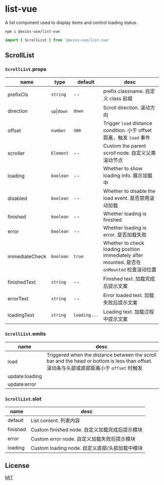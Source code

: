 # list-vue

A list component used to display items and control loading status.

```shell
npm i @axios-use/list-vue
```

```ts
import { ScrollList } from '@axios-use/list-vue'
```

## ScrollList

### `ScrollList`.props

| name           | type         | default      | desc                                                                                         |
| -------------- | ------------ | ------------ | -------------------------------------------------------------------------------------------- |
| prefixCls      | `string`     | --           | prefix classname. 自定义 class 前缀                                                          |
| direction      | `up`\|`down` | `down`       | Scroll direction. 滚动方向                                                                   |
| offset         | `number`     | `300`        | Trigger `load` distance condition. 小于 offset 距离，触发 `load` 事件                        |
| scroller       | `Element`    | --           | Custom the parent scroll node. 自定义父类滚动节点                                            |
| loading        | `boolean`    | --           | Whether to show loading info. 展示加载中                                                     |
| disabled       | `boolean`    | --           | Whether to disable the load event. 是否禁用滚动加载                                          |
| finished       | `boolean`    | --           | Whether loading is finished                                                                  |
| error          | `boolean`    | --           | Whether loading is error. 是否加载失败                                                       |
| immediateCheck | `boolean`    | `true`       | Whether to check loading position immediately after mounted. 是否在 `onMounted` 检查滚动位置 |
| finishedText   | `string`     | --           | Finished text. 加载完成后提示文案                                                            |
| errorText      | `string`     | --           | Error loaded text. 加载失败后提示文案                                                        |
| loadingText    | `string`     | `loading...` | Loading text. 加载过程中提示文案                                                             |

### `ScrollList`.emits

| name           | desc                                                                                                                                      |
| -------------- | ----------------------------------------------------------------------------------------------------------------------------------------- |
| load           | Triggered when the distance between the scroll bar and the head or bottom is less than offset. 滚动条与头部或底部距离小于 `offset` 时触发 |
| update:loading |                                                                                                                                           |
| update:error   |                                                                                                                                           |

### `ScrollList`.slot

| name     | desc                                           |
| -------- | ---------------------------------------------- |
| default  | List content. 列表内容                         |
| finished | Custom finished node. 自定义加载完成后提示模块 |
| error    | Custom error node. 自定义加载失败后提示模块    |
| loading  | Custom loading node. 自定义底部/头部加载中模块 |

## License

[MIT](./LICENSE)
